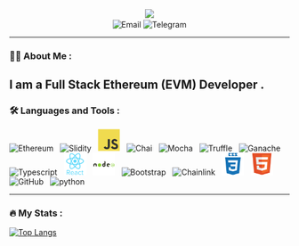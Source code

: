 <div id="header" align="center">
  <img src="https://thumbs.gfycat.com/EqualPowerfulKoodoo-size_restricted.gif" width="500"/>
  
<!--   <p>
      <strong>
        In The Ethereum We Believe
      </strong>
  </p> -->
</div>

<div id="badges" align="center">
  <img src="https://img.shields.io/badge/email-poor123mn%40gmail.com-blue" alt="Email" title="poor123mn@gmail.com"/>
  <img src="https://img.shields.io/badge/telegram-https%3A%2F%2Ft.me%2FPooriaGg__eth-red" alt="Telegram" title="PooriaGg__eth"/>
</div>

---

### :man_technologist: About Me :
I am a Full Stack Ethereum (EVM) Developer .
---
### :hammer_and_wrench: Languages and Tools :
<div>
  <img src="https://simpleicons.org/icons/ethereum.svg" title="Ethereum" alt="Ethereum" width="40" height="40"/>&nbsp;&nbsp;
  <img src="https://cdn.jsdelivr.net/gh/devicons/devicon/icons/solidity/solidity-original.svg" title="Solidity (Love)!" alt="Slidity" width="40" height="40"/>&nbsp;&nbsp;
  <img src="https://github.com/devicons/devicon/blob/master/icons/javascript/javascript-original.svg" title="JavaScript" alt="JavaScript" width="40" height="40"/>&nbsp;&nbsp;
  <img src="https://simpleicons.org/icons/chai.svg" title="Chai" alt="Chai" width="40" height="40"/>&nbsp;&nbsp;
  <img src="https://simpleicons.org/icons/mocha.svg" title="Mocha" alt="Mocha" width="40" height="40"/>&nbsp;&nbsp;
  <img src="https://trufflesuite.com/img/truffle-logomark.svg" title="Truffle" alt="Truffle" width="40" height="40"/>&nbsp;&nbsp;
  <img src="https://trufflesuite.com/img/ganache-logomark.svg" title="Ganache" alt="Ganache" width="40" height="40"/>&nbsp;&nbsp;
  <img src="https://cdn.jsdelivr.net/gh/devicons/devicon/icons/typescript/typescript-original.svg" title="Typescript" alt="Typescript" width="40" height="40"/>&nbsp;&nbsp;
  <img src="https://github.com/devicons/devicon/blob/master/icons/react/react-original-wordmark.svg" title="React" alt="React" width="40" height="40"/>&nbsp;&nbsp;
  <img src="https://github.com/devicons/devicon/blob/master/icons/nodejs/nodejs-original-wordmark.svg" title="NodeJS" alt="NodeJS" width="40" height="40"/>&nbsp;&nbsp;
  <img src="https://cdn.jsdelivr.net/gh/devicons/devicon/icons/bootstrap/bootstrap-original-wordmark.svg" title="Bootstrap" alt="Bootstrap" width="40" height="40"/>&nbsp;&nbsp;
  <img src="https://cryptologos.cc/logos/chainlink-link-logo.svg?v=024" title="Chainlink" alt="Chainlink" width="40" height="40"/>&nbsp;&nbsp;
  <img src="https://github.com/devicons/devicon/blob/master/icons/css3/css3-plain-wordmark.svg"  title="CSS3" alt="CSS" width="40" height="40"/>&nbsp;&nbsp;
  <img src="https://github.com/devicons/devicon/blob/master/icons/html5/html5-original.svg" title="HTML5" alt="HTML" width="40" height="40"/>&nbsp;&nbsp;
  <img src="https://cdn.jsdelivr.net/gh/devicons/devicon/icons/github/github-original-wordmark.svg" title="GitHub" alt="GitHub" width="40" height="40"/>&nbsp;&nbsp;
  <img src="https://cdn.jsdelivr.net/gh/devicons/devicon/icons/python/python-original.svg" title="python" alt="python" width="40" height="40"/>
</div>

---

### :fire: My Stats :
[![Top Langs](https://github-readme-stats.vercel.app/api/top-langs/?username=pooriagg&layout=compact&theme=vision-friendly-dark)](https://github.com/anuraghazra/github-readme-stats)
